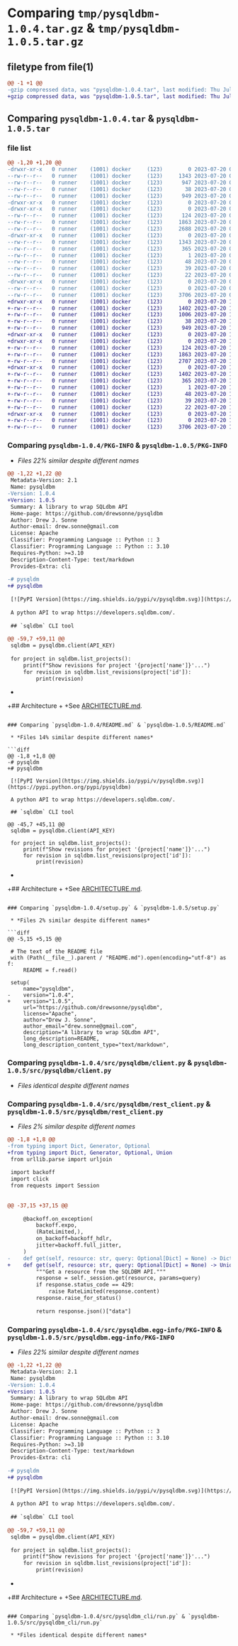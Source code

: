 # Comparing `tmp/pysqldbm-1.0.4.tar.gz` & `tmp/pysqldbm-1.0.5.tar.gz`

## filetype from file(1)

```diff
@@ -1 +1 @@
-gzip compressed data, was "pysqldbm-1.0.4.tar", last modified: Thu Jul 20 08:57:54 2023, max compression
+gzip compressed data, was "pysqldbm-1.0.5.tar", last modified: Thu Jul 20 14:23:40 2023, max compression
```

## Comparing `pysqldbm-1.0.4.tar` & `pysqldbm-1.0.5.tar`

### file list

```diff
@@ -1,20 +1,20 @@
-drwxr-xr-x   0 runner    (1001) docker     (123)        0 2023-07-20 08:57:54.491440 pysqldbm-1.0.4/
--rw-r--r--   0 runner    (1001) docker     (123)     1343 2023-07-20 08:57:54.491440 pysqldbm-1.0.4/PKG-INFO
--rw-r--r--   0 runner    (1001) docker     (123)      947 2023-07-20 08:57:45.000000 pysqldbm-1.0.4/README.md
--rw-r--r--   0 runner    (1001) docker     (123)       38 2023-07-20 08:57:54.491440 pysqldbm-1.0.4/setup.cfg
--rw-r--r--   0 runner    (1001) docker     (123)      949 2023-07-20 08:57:47.000000 pysqldbm-1.0.4/setup.py
-drwxr-xr-x   0 runner    (1001) docker     (123)        0 2023-07-20 08:57:54.487440 pysqldbm-1.0.4/src/
-drwxr-xr-x   0 runner    (1001) docker     (123)        0 2023-07-20 08:57:54.491440 pysqldbm-1.0.4/src/pysqldbm/
--rw-r--r--   0 runner    (1001) docker     (123)      124 2023-07-20 08:57:45.000000 pysqldbm-1.0.4/src/pysqldbm/__init__.py
--rw-r--r--   0 runner    (1001) docker     (123)     1863 2023-07-20 08:57:45.000000 pysqldbm-1.0.4/src/pysqldbm/client.py
--rw-r--r--   0 runner    (1001) docker     (123)     2688 2023-07-20 08:57:45.000000 pysqldbm-1.0.4/src/pysqldbm/rest_client.py
-drwxr-xr-x   0 runner    (1001) docker     (123)        0 2023-07-20 08:57:54.491440 pysqldbm-1.0.4/src/pysqldbm.egg-info/
--rw-r--r--   0 runner    (1001) docker     (123)     1343 2023-07-20 08:57:54.000000 pysqldbm-1.0.4/src/pysqldbm.egg-info/PKG-INFO
--rw-r--r--   0 runner    (1001) docker     (123)      365 2023-07-20 08:57:54.000000 pysqldbm-1.0.4/src/pysqldbm.egg-info/SOURCES.txt
--rw-r--r--   0 runner    (1001) docker     (123)        1 2023-07-20 08:57:54.000000 pysqldbm-1.0.4/src/pysqldbm.egg-info/dependency_links.txt
--rw-r--r--   0 runner    (1001) docker     (123)       48 2023-07-20 08:57:54.000000 pysqldbm-1.0.4/src/pysqldbm.egg-info/entry_points.txt
--rw-r--r--   0 runner    (1001) docker     (123)       39 2023-07-20 08:57:54.000000 pysqldbm-1.0.4/src/pysqldbm.egg-info/requires.txt
--rw-r--r--   0 runner    (1001) docker     (123)       22 2023-07-20 08:57:54.000000 pysqldbm-1.0.4/src/pysqldbm.egg-info/top_level.txt
-drwxr-xr-x   0 runner    (1001) docker     (123)        0 2023-07-20 08:57:54.491440 pysqldbm-1.0.4/src/pysqldbm_cli/
--rw-r--r--   0 runner    (1001) docker     (123)        0 2023-07-20 08:57:45.000000 pysqldbm-1.0.4/src/pysqldbm_cli/__init__.py
--rw-r--r--   0 runner    (1001) docker     (123)     3706 2023-07-20 08:57:45.000000 pysqldbm-1.0.4/src/pysqldbm_cli/run.py
+drwxr-xr-x   0 runner    (1001) docker     (123)        0 2023-07-20 14:23:40.474731 pysqldbm-1.0.5/
+-rw-r--r--   0 runner    (1001) docker     (123)     1402 2023-07-20 14:23:40.474731 pysqldbm-1.0.5/PKG-INFO
+-rw-r--r--   0 runner    (1001) docker     (123)     1006 2023-07-20 14:23:28.000000 pysqldbm-1.0.5/README.md
+-rw-r--r--   0 runner    (1001) docker     (123)       38 2023-07-20 14:23:40.474731 pysqldbm-1.0.5/setup.cfg
+-rw-r--r--   0 runner    (1001) docker     (123)      949 2023-07-20 14:23:31.000000 pysqldbm-1.0.5/setup.py
+drwxr-xr-x   0 runner    (1001) docker     (123)        0 2023-07-20 14:23:40.474731 pysqldbm-1.0.5/src/
+drwxr-xr-x   0 runner    (1001) docker     (123)        0 2023-07-20 14:23:40.474731 pysqldbm-1.0.5/src/pysqldbm/
+-rw-r--r--   0 runner    (1001) docker     (123)      124 2023-07-20 14:23:28.000000 pysqldbm-1.0.5/src/pysqldbm/__init__.py
+-rw-r--r--   0 runner    (1001) docker     (123)     1863 2023-07-20 14:23:28.000000 pysqldbm-1.0.5/src/pysqldbm/client.py
+-rw-r--r--   0 runner    (1001) docker     (123)     2707 2023-07-20 14:23:28.000000 pysqldbm-1.0.5/src/pysqldbm/rest_client.py
+drwxr-xr-x   0 runner    (1001) docker     (123)        0 2023-07-20 14:23:40.474731 pysqldbm-1.0.5/src/pysqldbm.egg-info/
+-rw-r--r--   0 runner    (1001) docker     (123)     1402 2023-07-20 14:23:40.000000 pysqldbm-1.0.5/src/pysqldbm.egg-info/PKG-INFO
+-rw-r--r--   0 runner    (1001) docker     (123)      365 2023-07-20 14:23:40.000000 pysqldbm-1.0.5/src/pysqldbm.egg-info/SOURCES.txt
+-rw-r--r--   0 runner    (1001) docker     (123)        1 2023-07-20 14:23:40.000000 pysqldbm-1.0.5/src/pysqldbm.egg-info/dependency_links.txt
+-rw-r--r--   0 runner    (1001) docker     (123)       48 2023-07-20 14:23:40.000000 pysqldbm-1.0.5/src/pysqldbm.egg-info/entry_points.txt
+-rw-r--r--   0 runner    (1001) docker     (123)       39 2023-07-20 14:23:40.000000 pysqldbm-1.0.5/src/pysqldbm.egg-info/requires.txt
+-rw-r--r--   0 runner    (1001) docker     (123)       22 2023-07-20 14:23:40.000000 pysqldbm-1.0.5/src/pysqldbm.egg-info/top_level.txt
+drwxr-xr-x   0 runner    (1001) docker     (123)        0 2023-07-20 14:23:40.474731 pysqldbm-1.0.5/src/pysqldbm_cli/
+-rw-r--r--   0 runner    (1001) docker     (123)        0 2023-07-20 14:23:28.000000 pysqldbm-1.0.5/src/pysqldbm_cli/__init__.py
+-rw-r--r--   0 runner    (1001) docker     (123)     3706 2023-07-20 14:23:28.000000 pysqldbm-1.0.5/src/pysqldbm_cli/run.py
```

### Comparing `pysqldbm-1.0.4/PKG-INFO` & `pysqldbm-1.0.5/PKG-INFO`

 * *Files 22% similar despite different names*

```diff
@@ -1,22 +1,22 @@
 Metadata-Version: 2.1
 Name: pysqldbm
-Version: 1.0.4
+Version: 1.0.5
 Summary: A library to wrap SQLdbm API
 Home-page: https://github.com/drewsonne/pysqldbm
 Author: Drew J. Sonne
 Author-email: drew.sonne@gmail.com
 License: Apache
 Classifier: Programming Language :: Python :: 3
 Classifier: Programming Language :: Python :: 3.10
 Requires-Python: >=3.10
 Description-Content-Type: text/markdown
 Provides-Extra: cli
 
-# pysqldm
+# pysqldbm
 
 [![PyPI Version](https://img.shields.io/pypi/v/pysqldbm.svg)](https://pypi.python.org/pypi/pysqldbm)
 
 A python API to wrap https://developers.sqldbm.com/.
 
 ## `sqldbm` CLI tool
 
@@ -59,7 +59,11 @@
 sqldbm = pysqldbm.client(API_KEY)
 
 for project in sqldbm.list_projects():
     print(f"Show revisions for project '{project['name']}'...")
     for revision in sqldbm.list_revisions(project['id']):
         print(revision)
 ```
+
+## Architecture
+
+See [ARCHITECTURE.md](ARCHITECTURE.md).
```

### Comparing `pysqldbm-1.0.4/README.md` & `pysqldbm-1.0.5/README.md`

 * *Files 14% similar despite different names*

```diff
@@ -1,8 +1,8 @@
-# pysqldm
+# pysqldbm
 
 [![PyPI Version](https://img.shields.io/pypi/v/pysqldbm.svg)](https://pypi.python.org/pypi/pysqldbm)
 
 A python API to wrap https://developers.sqldbm.com/.
 
 ## `sqldbm` CLI tool
 
@@ -45,7 +45,11 @@
 sqldbm = pysqldbm.client(API_KEY)
 
 for project in sqldbm.list_projects():
     print(f"Show revisions for project '{project['name']}'...")
     for revision in sqldbm.list_revisions(project['id']):
         print(revision)
 ```
+
+## Architecture
+
+See [ARCHITECTURE.md](ARCHITECTURE.md).
```

### Comparing `pysqldbm-1.0.4/setup.py` & `pysqldbm-1.0.5/setup.py`

 * *Files 2% similar despite different names*

```diff
@@ -5,15 +5,15 @@
 
 # The text of the README file
 with (Path(__file__).parent / "README.md").open(encoding="utf-8") as f:
     README = f.read()
 
 setup(
     name="pysqldbm",
-    version="1.0.4",
+    version="1.0.5",
     url="https://github.com/drewsonne/pysqldbm",
     license="Apache",
     author="Drew J. Sonne",
     author_email="drew.sonne@gmail.com",
     description="A library to wrap SQLdbm API",
     long_description=README,
     long_description_content_type="text/markdown",
```

### Comparing `pysqldbm-1.0.4/src/pysqldbm/client.py` & `pysqldbm-1.0.5/src/pysqldbm/client.py`

 * *Files identical despite different names*

### Comparing `pysqldbm-1.0.4/src/pysqldbm/rest_client.py` & `pysqldbm-1.0.5/src/pysqldbm/rest_client.py`

 * *Files 2% similar despite different names*

```diff
@@ -1,8 +1,8 @@
-from typing import Dict, Generator, Optional
+from typing import Dict, Generator, Optional, Union
 from urllib.parse import urljoin
 
 import backoff
 import click
 from requests import Session
 
 
@@ -37,15 +37,15 @@
 
     @backoff.on_exception(
         backoff.expo,
         (RateLimited,),
         on_backoff=backoff_hdlr,
         jitter=backoff.full_jitter,
     )
-    def get(self, resource: str, query: Optional[Dict] = None) -> Dict:
+    def get(self, resource: str, query: Optional[Dict] = None) -> Union[Dict, str]:
         """Get a resource from the SQLDBM API."""
         response = self._session.get(resource, params=query)
         if response.status_code == 429:
             raise RateLimited(response.content)
         response.raise_for_status()
 
         return response.json()["data"]
```

### Comparing `pysqldbm-1.0.4/src/pysqldbm.egg-info/PKG-INFO` & `pysqldbm-1.0.5/src/pysqldbm.egg-info/PKG-INFO`

 * *Files 22% similar despite different names*

```diff
@@ -1,22 +1,22 @@
 Metadata-Version: 2.1
 Name: pysqldbm
-Version: 1.0.4
+Version: 1.0.5
 Summary: A library to wrap SQLdbm API
 Home-page: https://github.com/drewsonne/pysqldbm
 Author: Drew J. Sonne
 Author-email: drew.sonne@gmail.com
 License: Apache
 Classifier: Programming Language :: Python :: 3
 Classifier: Programming Language :: Python :: 3.10
 Requires-Python: >=3.10
 Description-Content-Type: text/markdown
 Provides-Extra: cli
 
-# pysqldm
+# pysqldbm
 
 [![PyPI Version](https://img.shields.io/pypi/v/pysqldbm.svg)](https://pypi.python.org/pypi/pysqldbm)
 
 A python API to wrap https://developers.sqldbm.com/.
 
 ## `sqldbm` CLI tool
 
@@ -59,7 +59,11 @@
 sqldbm = pysqldbm.client(API_KEY)
 
 for project in sqldbm.list_projects():
     print(f"Show revisions for project '{project['name']}'...")
     for revision in sqldbm.list_revisions(project['id']):
         print(revision)
 ```
+
+## Architecture
+
+See [ARCHITECTURE.md](ARCHITECTURE.md).
```

### Comparing `pysqldbm-1.0.4/src/pysqldbm_cli/run.py` & `pysqldbm-1.0.5/src/pysqldbm_cli/run.py`

 * *Files identical despite different names*

